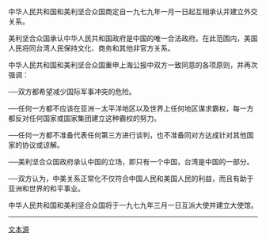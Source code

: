中华人民共和国和美利坚合众国商定自一九七九年一月一日起互相承认并建立外交关系。

美利坚合众国承认中华人民共和国政府是中国的唯一合法政府。在此范围内，美国人民将同台湾人民保持文化、商务和其他非官方关系。

中华人民共和国和美利坚合众国重申上海公报中双方一致同意的各项原则，并再次强调：

──双方都希望减少国际军事冲突的危险。

──任何一方都不应该在亚洲－太平洋地区以及世界上任何地区谋求霸权，每一方都反对任何国家或国家集团建立这种霸权的努力。

──任何一方都不准备代表任何第三方进行谈判，也不准备同对方达成针对其他国家的协议或谅解。

──美利坚合众国政府承认中国的立场，即只有一个中国，台湾是中国的一部分。

──双方认为，中美关系正常化不仅符合中国人民和美国人民的利益，而且有助于亚洲和世界的和平事业。

中华人民共和国和美利坚合众国将于一九七九年三月一日互派大使并建立大使馆。

***

[文本源](https://baike.baidu.com/item/中华人民共和国和美利坚合众国关于建立外交关系的联合公报)
